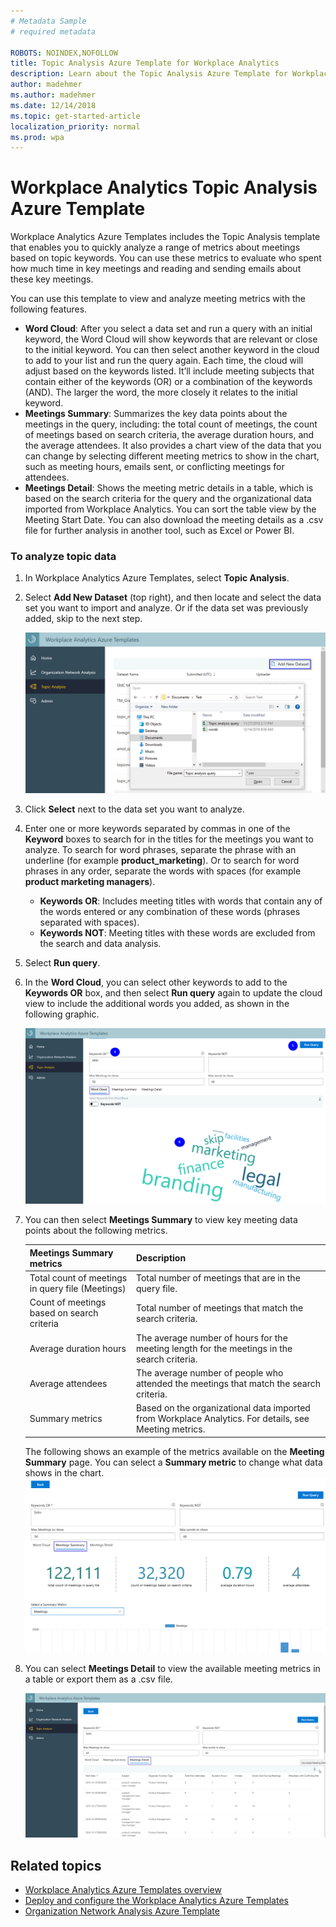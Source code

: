 ```yaml
---
# Metadata Sample
# required metadata

ROBOTS: NOINDEX,NOFOLLOW
title: Topic Analysis Azure Template for Workplace Analytics 
description: Learn about the Topic Analysis Azure Template for Workplace Analytics and how to use it for advanced data analysis
author: madehmer
ms.author: madehmer
ms.date: 12/14/2018
ms.topic: get-started-article
localization_priority: normal 
ms.prod: wpa
---
```

# Workplace Analytics Topic Analysis Azure Template

Workplace Analytics Azure Templates includes the Topic Analysis template that enables you to quickly analyze a range of metrics about meetings based on topic keywords. You can use these metrics to evaluate who spent how much time in key meetings and reading and sending emails about these key meetings.  

You can use this template to view and analyze meeting metrics with the following features.

* **Word Cloud**: After you select a data set and run a query with an initial keyword, the Word Cloud will show keywords that are relevant or close to the initial keyword. You can then select another keyword in the cloud to add to your list and run the query again. Each time, the cloud will adjust based on the keywords listed. It’ll include meeting subjects that contain either of the keywords (OR) or a combination of the keywords (AND). The larger the word, the more closely it relates to the initial keyword.
* **Meetings Summary**: Summarizes the key data points about the meetings in the query, including: the total count of meetings, the count of meetings based on search criteria, the average duration hours, and the average attendees. It also provides a chart view of the data that you can change by selecting different meeting metrics to show in the chart, such as meeting hours, emails sent, or conflicting meetings for attendees.
* **Meetings Detail**: Shows the meeting metric details in a table, which is based on the search criteria for the query and the organizational data imported from Workplace Analytics. You can sort the table view by the Meeting Start Date. You can also download the meeting details as a .csv file for further analysis in another tool, such as Excel or Power BI.

### To analyze topic data

1. In Workplace Analytics Azure Templates, select **Topic Analysis**. 
2. Select **Add New Dataset** (top right), and then locate and select the data set you want to import and analyze. Or if the data set was previously added, skip to the next step.

   ![New Topic Analysis data set](./images/topa-new-dataset.png)

3. Click **Select** next to the data set you want to analyze.
4. Enter one or more keywords separated by commas in one of the **Keyword** boxes to search for in the titles for the meetings you want to analyze. To search for word phrases, separate the phrase with an underline (for example **product_marketing**). Or to search for word phrases in any order, separate the words with spaces (for example **product marketing managers**).

   * **Keywords OR**: Includes meeting titles with words that contain any of the words entered or any combination of these words (phrases separated with spaces).
   * **Keywords NOT**: Meeting titles with these words are excluded from the search and data analysis.
5. Select **Run query**.
6. In the **Word Cloud**, you can select other keywords to add to the **Keywords OR** box, and then select **Run query** again to update the cloud view to include the additional words you added, as shown in the following graphic.

   ![Topic Analysis Word Cloud](./images/topa-word-cloud.png)

7. You can then select **Meetings Summary** to view key meeting data points about the following metrics.

   Meetings Summary metrics |Description
   ------------------------|------------
   Total count of meetings in query file (Meetings) | Total number of meetings that are in the query file.
   Count of meetings based on search criteria | Total number of meetings that match the search criteria.
   Average duration hours | The average number of hours for the meeting length for the meetings in the search criteria.
   Average attendees | The average number of people who attended the meetings that match the search criteria.
   Summary metrics | Based on the organizational data imported from Workplace Analytics. For details, see Meeting metrics.

   The following shows an example of the metrics available on the **Meeting Summary** page. You can select a **Summary metric** to change what data shows in the chart.
   ![Topic Analysis Meeting Summary page](./images/topa-meetings-summary.png)

8. You can select **Meetings Detail** to view the available meeting metrics in a table or export them as a .csv file.

   ![Topic Analysis Meeting Details page](./images/topa-meetings-detail.png)

## Related topics

* [Workplace Analytics Azure Templates overview](./overview.md)
* [Deploy and configure the Workplace Analytics Azure Templates](./deploy-configure.md)
* [Organization Network Analysis Azure Template](./organization-network-analysis.md)
